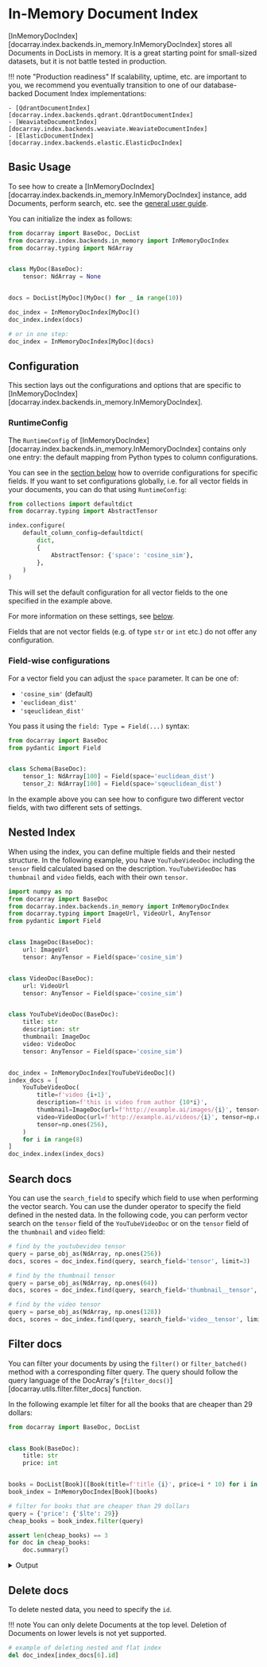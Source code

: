 # In-Memory Document Index



[InMemoryDocIndex][docarray.index.backends.in_memory.InMemoryDocIndex] stores all Documents in DocLists in memory. 
It is a great starting point for small-sized datasets, but it is not battle tested in production.

!!! note "Production readiness"
    If scalability, uptime, etc. are important to you, we recommend you eventually transition to one of our 
    database-backed Document Index implementations:

    - [QdrantDocumentIndex][docarray.index.backends.qdrant.QdrantDocumentIndex]
    - [WeaviateDocumentIndex][docarray.index.backends.weaviate.WeaviateDocumentIndex]
    - [ElasticDocumentIndex][docarray.index.backends.elastic.ElasticDocIndex]

## Basic Usage

To see how to create a [InMemoryDocIndex][docarray.index.backends.in_memory.InMemoryDocIndex] instance, add Documents,
perform search, etc. see the [general user guide](./docindex.md).

You can initialize the index as follows:

```python
from docarray import BaseDoc, DocList
from docarray.index.backends.in_memory import InMemoryDocIndex
from docarray.typing import NdArray


class MyDoc(BaseDoc):
    tensor: NdArray = None


docs = DocList[MyDoc](MyDoc() for _ in range(10))

doc_index = InMemoryDocIndex[MyDoc]()
doc_index.index(docs)

# or in one step:
doc_index = InMemoryDocIndex[MyDoc](docs)
```

## Configuration

This section lays out the configurations and options that are specific to [InMemoryDocIndex][docarray.index.backends.in_memory.InMemoryDocIndex].

### RuntimeConfig

The `RuntimeConfig` of [InMemoryDocIndex][docarray.index.backends.in_memory.InMemoryDocIndex] contains only one entry:
the default mapping from Python types to column configurations.

You can see in the [section below](#field-wise-configurations) how to override configurations for specific fields.
If you want to set configurations globally, i.e. for all vector fields in your documents, you can do that using `RuntimeConfig`:

```python
from collections import defaultdict
from docarray.typing import AbstractTensor

index.configure(
    default_column_config=defaultdict(
        dict,
        {
            AbstractTensor: {'space': 'cosine_sim'},
        },
    )
)
```

This will set the default configuration for all vector fields to the one specified in the example above.

For more information on these settings, see [below](#field-wise-configurations).

Fields that are not vector fields (e.g. of type `str` or `int` etc.) do not offer any configuration.


### Field-wise configurations

For a vector field you can adjust the `space` parameter. It can be one of:

- `'cosine_sim'` (default)
- `'euclidean_dist'`
- `'sqeuclidean_dist'`

You pass it using the `field: Type = Field(...)` syntax:

```python
from docarray import BaseDoc
from pydantic import Field


class Schema(BaseDoc):
    tensor_1: NdArray[100] = Field(space='euclidean_dist')
    tensor_2: NdArray[100] = Field(space='sqeuclidean_dist')
```

In the example above you can see how to configure two different vector fields, with two different sets of settings.

## Nested Index

When using the index, you can define multiple fields and their nested structure. In the following example, you have `YouTubeVideoDoc` including the `tensor` field calculated based on the description. `YouTubeVideoDoc` has `thumbnail` and `video` fields, each with their own `tensor`.

```python
import numpy as np
from docarray import BaseDoc
from docarray.index.backends.in_memory import InMemoryDocIndex
from docarray.typing import ImageUrl, VideoUrl, AnyTensor
from pydantic import Field


class ImageDoc(BaseDoc):
    url: ImageUrl
    tensor: AnyTensor = Field(space='cosine_sim')


class VideoDoc(BaseDoc):
    url: VideoUrl
    tensor: AnyTensor = Field(space='cosine_sim')


class YouTubeVideoDoc(BaseDoc):
    title: str
    description: str
    thumbnail: ImageDoc
    video: VideoDoc
    tensor: AnyTensor = Field(space='cosine_sim')


doc_index = InMemoryDocIndex[YouTubeVideoDoc]()
index_docs = [
    YouTubeVideoDoc(
        title=f'video {i+1}',
        description=f'this is video from author {10*i}',
        thumbnail=ImageDoc(url=f'http://example.ai/images/{i}', tensor=np.ones(64)),
        video=VideoDoc(url=f'http://example.ai/videos/{i}', tensor=np.ones(128)),
        tensor=np.ones(256),
    )
    for i in range(8)
]
doc_index.index(index_docs)
```

## Search docs

You can use the `search_field` to specify which field to use when performing the vector search. You can use the dunder operator to specify the field defined in the nested data. In the following code, you can perform vector search on the `tensor` field of the `YouTubeVideoDoc` or on the `tensor` field of the `thumbnail` and `video` field:

```python
# find by the youtubevideo tensor
query = parse_obj_as(NdArray, np.ones(256))
docs, scores = doc_index.find(query, search_field='tensor', limit=3)

# find by the thumbnail tensor
query = parse_obj_as(NdArray, np.ones(64))
docs, scores = doc_index.find(query, search_field='thumbnail__tensor', limit=3)

# find by the video tensor
query = parse_obj_as(NdArray, np.ones(128))
docs, scores = doc_index.find(query, search_field='video__tensor', limit=3)
```

## Filter docs

You can filter your documents by using the `filter()` or `filter_batched()` method with a corresponding  filter query. 
The query should follow the query language of the DocArray's [`filter_docs()`][docarray.utils.filter.filter_docs] function.

In the following example let filter for all the books that are cheaper than 29 dollars:

```python
from docarray import BaseDoc, DocList


class Book(BaseDoc):
    title: str
    price: int


books = DocList[Book]([Book(title=f'title {i}', price=i * 10) for i in range(10)])
book_index = InMemoryDocIndex[Book](books)

# filter for books that are cheaper than 29 dollars
query = {'price': {'$lte': 29}}
cheap_books = book_index.filter(query)

assert len(cheap_books) == 3
for doc in cheap_books:
    doc.summary()
```

<details>
    <summary>Output</summary>
    ```text
    📄 Book : 1f7da15 ...
    ╭──────────────────────┬───────────────╮
    │ Attribute            │ Value         │
    ├──────────────────────┼───────────────┤
    │ title: str           │ title 0       │
    │ price: int           │ 0             │
    ╰──────────────────────┴───────────────╯
    📄 Book : 63fd13a ...
    ╭──────────────────────┬───────────────╮
    │ Attribute            │ Value         │
    ├──────────────────────┼───────────────┤
    │ title: str           │ title 1       │
    │ price: int           │ 10            │
    ╰──────────────────────┴───────────────╯
    📄 Book : 49b21de ...
    ╭──────────────────────┬───────────────╮
    │ Attribute            │ Value         │
    ├──────────────────────┼───────────────┤
    │ title: str           │ title 2       │
    │ price: int           │ 20            │
    ╰──────────────────────┴───────────────╯
    ```
</details>

## Delete docs 

To delete nested data, you need to specify the `id`.

!!! note
    You can only delete Documents at the top level. Deletion of Documents on lower levels is not yet supported.

```python
# example of deleting nested and flat index
del doc_index[index_docs[6].id]
```
